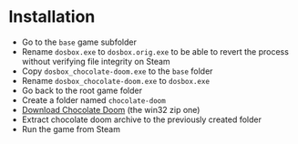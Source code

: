 # Installation

- Go to the `base` game subfolder
- Rename `dosbox.exe` to `dosbox.orig.exe` to be able to revert the process without verifying file integrity on Steam
- Copy `dosbox_chocolate-doom.exe` to the `base` folder
- Rename `dosbox_chocolate-doom.exe` to `dosbox.exe`
- Go back to the root game folder
- Create a folder named `chocolate-doom`
- [Download Chocolate Doom](https://github.com/chocolate-doom/chocolate-doom/releases) (the win32 zip one)
- Extract chocolate doom archive to the previously created folder
- Run the game from Steam

